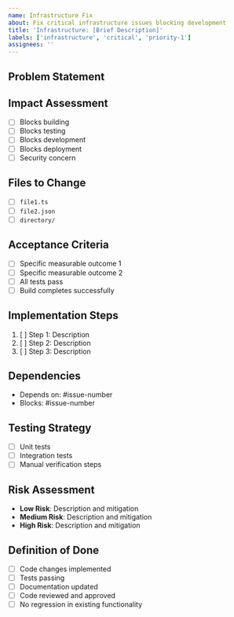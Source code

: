 ```yaml
---
name: Infrastructure Fix
about: Fix critical infrastructure issues blocking development
title: 'Infrastructure: [Brief Description]'
labels: ['infrastructure', 'critical', 'priority-1']
assignees: ''
---
```


## Problem Statement
<!-- Describe the infrastructure issue that's blocking development -->

## Impact Assessment
<!-- Describe how this issue affects development, building, testing, or deployment -->
- [ ] Blocks building
- [ ] Blocks testing
- [ ] Blocks development
- [ ] Blocks deployment
- [ ] Security concern

## Files to Change
<!-- List the specific files that need to be modified -->
- [ ] `file1.ts`
- [ ] `file2.json`
- [ ] `directory/`

## Acceptance Criteria
<!-- Define what success looks like -->
- [ ] Specific measurable outcome 1
- [ ] Specific measurable outcome 2
- [ ] All tests pass
- [ ] Build completes successfully

## Implementation Steps
<!-- Break down the work into discrete steps -->
1. [ ] Step 1: Description
2. [ ] Step 2: Description
3. [ ] Step 3: Description

## Dependencies
<!-- List any issues that must be completed first -->
- Depends on: #issue-number
- Blocks: #issue-number

## Testing Strategy
<!-- How will you verify the fix works -->
- [ ] Unit tests
- [ ] Integration tests
- [ ] Manual verification steps

## Risk Assessment
<!-- What could go wrong and how to mitigate -->
- **Low Risk**: Description and mitigation
- **Medium Risk**: Description and mitigation
- **High Risk**: Description and mitigation

## Definition of Done
- [ ] Code changes implemented
- [ ] Tests passing
- [ ] Documentation updated
- [ ] Code reviewed and approved
- [ ] No regression in existing functionality